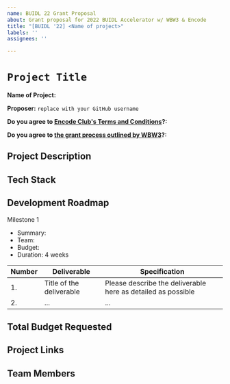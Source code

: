 ```yaml
---
name: BUIDL 22 Grant Proposal
about: Grant proposal for 2022 BUIDL Accelerator w/ WBW3 & Encode
title: "[BUIDL '22] <Name of project>"
labels: ''
assignees: ''

---
```


# `Project Title`

**Name of Project:**

**Proposer:** `replace with your GitHub username`

**Do you agree to [Encode Club's Terms and Conditions](https://www.encode.club/terms-of-particpation)?:** <!-- Please respond with either "Yes" or "No" -->

**Do you agree to [the grant process outlined by WBW3](https://github.com/womenbuildweb3/grants/blob/main/buidl-22/process.md)?:** <!-- Please respond with either "Yes" or "No" -->

## Project Description

<!-- Please describe exactly what you are planning to build. Make sure to include the following: -->
<!-- - Start with the need or problem you are trying to solve with this project. -->
<!-- - Describe why your solution is going to adequately solve this problem. -->

## Tech Stack

<!-- Please describe what technologies will be used in this project and how you intend to implement them. -->

## Development Roadmap

<!-- Please break up your development work for the duration of the accelerator (11 weeks) into a clear set of meaningful milestones. -->

<!-- For each milestone, please note: -->
<!-- - The software functionality that we can expect after the completion of this milestone -->
<!-- - How many people will be working on this milestone and their roles -->
<!-- - The amount of funding required for this milestone -->
<!-- - How much time this milestone will take to achieve -->

<!-- You may use the following table to help structure each milestone -->

Milestone 1
- Summary: <!-- Brief description of this milestone -->
- Team: <!-- Team member(s) and role(s) -->
- Budget: <!-- Estimated cost in USD  -->
- Duration: 4 weeks

| Number | Deliverable              | Specification                                                |
| ------ | ------------------------ | ------------------------------------------------------------ |
| 1.     | Title of the deliverable | Please describe the deliverable here as detailed as possible |
| 2.     | ...                      | ...                                                          |

  
## Total Budget Requested

<!--Sum up the total requested budget across all milestones, and include that figure here. -->

## Project Links

<!-- Please include links to wireframes, code repositories, live websites, etc that are relevant to this project. -->

## Team Members

<!-- For each team member, please include their name and GitHub or Twitter username: -->
<!-- - Team Member 1 -->
<!-- - Team Member 2 -->
<!-- - Team Member 3 -->
<!-- - ...
